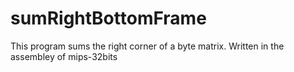 # sumRightBottomFrame
This program sums the right corner of a byte matrix. 
Written in the assembley of mips-32bits

